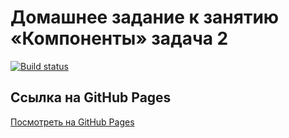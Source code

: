 # Домашнее задание к занятию «Компоненты» задача 2 


[![Build status](https://ci.appveyor.com/api/projects/status/github/chernikov-frontend/ra16-homeworks-components-store-class?branch=main&svg=true)](https://ci.appveyor.com/project/chernikov-frontend/ra16-homeworks-components-store-class)


## Ссылка на GitHub Pages
[Посмотреть на GitHub Pages](https://chernikov-frontend.github.io/ra16-homeworks-components-store-class/)
